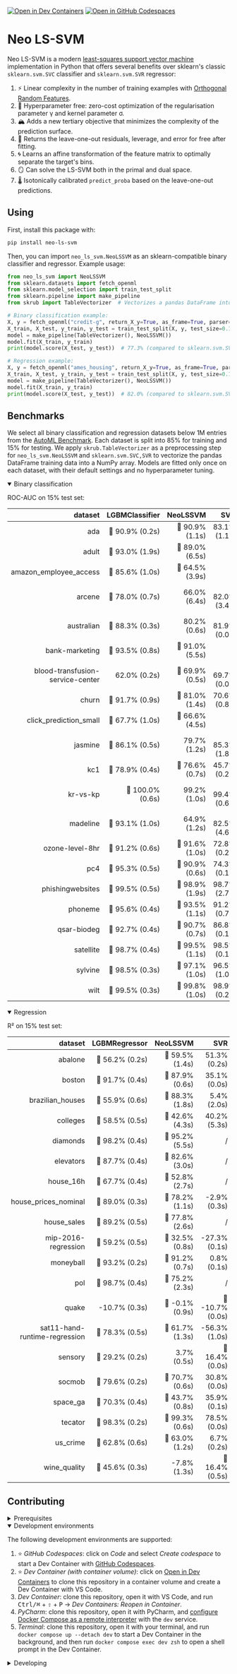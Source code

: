 [![Open in Dev Containers](https://img.shields.io/static/v1?label=Dev%20Containers&message=Open&color=blue&logo=visualstudiocode)](https://vscode.dev/redirect?url=vscode://ms-vscode-remote.remote-containers/cloneInVolume?url=https://github.com/lsorber/neo-ls-svm) [![Open in GitHub Codespaces](https://img.shields.io/static/v1?label=GitHub%20Codespaces&message=Open&color=blue&logo=github)](https://github.com/codespaces/new?hide_repo_select=true&ref=main&repo=739301655)

# Neo LS-SVM

Neo LS-SVM is a modern [least-squares support vector machine](https://en.wikipedia.org/wiki/Least-squares_support_vector_machine) implementation in Python that offers several benefits over sklearn's classic `sklearn.svm.SVC` classifier and `sklearn.svm.SVR` regressor:

1. ⚡ Linear complexity in the number of training examples with [Orthogonal Random Features](https://arxiv.org/abs/1610.09072).
2. 🚀 Hyperparameter free: zero-cost optimization of the regularisation parameter γ and kernel parameter σ.
3. 🏔️ Adds a new tertiary objective that minimizes the complexity of the prediction surface.
4. 🎁 Returns the leave-one-out residuals, leverage, and error for free after fitting.
5. 🌀 Learns an affine transformation of the feature matrix to optimally separate the target's bins.
6. 🪞 Can solve the LS-SVM both in the primal and dual space.
7. 🌡️ Isotonically calibrated `predict_proba` based on the leave-one-out predictions.

## Using

First, install this package with:
```bash
pip install neo-ls-svm
```

Then, you can import `neo_ls_svm.NeoLSSVM` as an sklearn-compatible binary classifier and regressor. Example usage:

```python
from neo_ls_svm import NeoLSSVM
from sklearn.datasets import fetch_openml
from sklearn.model_selection import train_test_split
from sklearn.pipeline import make_pipeline
from skrub import TableVectorizer  # Vectorizes a pandas DataFrame into a NumPy array.

# Binary classification example:
X, y = fetch_openml("credit-g", return_X_y=True, as_frame=True, parser="auto")
X_train, X_test, y_train, y_test = train_test_split(X, y, test_size=0.15, random_state=42)
model = make_pipeline(TableVectorizer(), NeoLSSVM())
model.fit(X_train, y_train)
print(model.score(X_test, y_test))  # 77.3% (compared to sklearn.svm.SVC's 70.7%)

# Regression example:
X, y = fetch_openml("ames_housing", return_X_y=True, as_frame=True, parser="auto")
X_train, X_test, y_train, y_test = train_test_split(X, y, test_size=0.15, random_state=42)
model = make_pipeline(TableVectorizer(), NeoLSSVM())
model.fit(X_train, y_train)
print(model.score(X_test, y_test))  # 82.0% (compared to sklearn.svm.SVR's -11.8%)
```

## Benchmarks

We select all binary classification and regression datasets below 1M entries from the [AutoML Benchmark](https://arxiv.org/abs/2207.12560). Each dataset is split into 85% for training and 15% for testing. We apply `skrub.TableVectorizer` as a preprocessing step for `neo_ls_svm.NeoLSSVM` and `sklearn.svm.SVC,SVR` to vectorize the pandas DataFrame training data into a NumPy array. Models are fitted only once on each dataset, with their default settings and no hyperparameter tuning.

<details open>
<summary>Binary classification</summary>

ROC-AUC on 15% test set:

|                          dataset |   LGBMClassifier |        NeoLSSVM |             SVC |
|---------------------------------:|-----------------:|----------------:|----------------:|
|                              ada |  🥈 90.9% (0.2s) | 🥇 90.9% (1.1s) |    83.1% (1.1s) |
|                            adult |  🥇 93.0% (1.9s) | 🥈 89.0% (6.5s) |               / |
|           amazon_employee_access |  🥇 85.6% (1.0s) | 🥈 64.5% (3.9s) |               / |
|                           arcene |  🥈 78.0% (0.7s) |    66.0% (6.4s) | 🥇 82.0% (3.4s) |
|                       australian |  🥇 88.3% (0.3s) |    80.2% (0.6s) | 🥈 81.9% (0.0s) |
|                   bank-marketing |  🥇 93.5% (0.8s) | 🥈 91.0% (5.5s) |               / |
| blood-transfusion-service-center |     62.0% (0.2s) | 🥇 69.9% (0.5s) | 🥈 69.7% (0.0s) |
|                            churn |  🥇 91.7% (0.9s) | 🥈 81.0% (1.4s) |    70.6% (0.8s) |
|           click_prediction_small |  🥇 67.7% (1.0s) | 🥈 66.6% (4.5s) |               / |
|                          jasmine |  🥇 86.1% (0.5s) |    79.7% (1.2s) | 🥈 85.3% (1.8s) |
|                              kc1 |  🥇 78.9% (0.4s) | 🥈 76.6% (0.7s) |    45.7% (0.2s) |
|                         kr-vs-kp | 🥇 100.0% (0.6s) |    99.2% (1.0s) | 🥈 99.4% (0.6s) |
|                         madeline |  🥇 93.1% (1.0s) |    64.9% (1.2s) | 🥈 82.5% (4.6s) |
|                  ozone-level-8hr |  🥈 91.2% (0.6s) | 🥇 91.6% (1.0s) |    72.8% (0.2s) |
|                              pc4 |  🥇 95.3% (0.5s) | 🥈 90.9% (0.6s) |    74.3% (0.1s) |
|                 phishingwebsites |  🥇 99.5% (0.5s) | 🥈 98.9% (1.9s) |    98.7% (2.7s) |
|                          phoneme |  🥇 95.6% (0.4s) | 🥈 93.5% (1.1s) |    91.2% (0.7s) |
|                      qsar-biodeg |  🥇 92.7% (0.4s) | 🥈 90.7% (0.7s) |    86.8% (0.1s) |
|                        satellite |  🥈 98.7% (0.4s) | 🥇 99.5% (1.1s) |    98.5% (0.1s) |
|                          sylvine |  🥇 98.5% (0.3s) | 🥈 97.1% (1.0s) |    96.5% (1.0s) |
|                             wilt |  🥈 99.5% (0.3s) | 🥇 99.8% (1.0s) |    98.9% (0.2s) |

</details>

<details open>
<summary>Regression</summary>

R² on 15% test set:

|                       dataset |   LGBMRegressor |        NeoLSSVM |              SVR |
|------------------------------:|----------------:|----------------:|-----------------:|
|                       abalone | 🥈 56.2% (0.2s) | 🥇 59.5% (1.4s) |     51.3% (0.2s) |
|                        boston | 🥇 91.7% (0.4s) | 🥈 87.9% (0.6s) |     35.1% (0.0s) |
|              brazilian_houses | 🥈 55.9% (0.6s) | 🥇 88.3% (1.8s) |      5.4% (2.0s) |
|                      colleges | 🥇 58.5% (0.5s) | 🥈 42.6% (4.3s) |     40.2% (5.3s) |
|                      diamonds | 🥇 98.2% (0.4s) | 🥈 95.2% (5.5s) |                / |
|                     elevators | 🥇 87.7% (0.4s) | 🥈 82.6% (3.0s) |                / |
|                     house_16h | 🥇 67.7% (0.4s) | 🥈 52.8% (2.7s) |                / |
|          house_prices_nominal | 🥇 89.0% (0.3s) | 🥈 78.2% (1.1s) |     -2.9% (0.3s) |
|                   house_sales | 🥇 89.2% (0.5s) | 🥈 77.8% (2.6s) |                / |
|           mip-2016-regression | 🥇 59.2% (0.5s) | 🥈 32.5% (0.8s) |    -27.3% (0.1s) |
|                     moneyball | 🥇 93.2% (0.2s) | 🥈 91.2% (0.7s) |      0.8% (0.1s) |
|                           pol | 🥇 98.7% (0.4s) | 🥈 75.2% (2.3s) |                / |
|                         quake |   -10.7% (0.3s) | 🥇 -0.1% (0.9s) | 🥈 -10.7% (0.0s) |
| sat11-hand-runtime-regression | 🥇 78.3% (0.5s) | 🥈 61.7% (1.3s) |    -56.3% (1.0s) |
|                       sensory | 🥇 29.2% (0.2s) |     3.7% (0.5s) |  🥈 16.4% (0.0s) |
|                        socmob | 🥇 79.6% (0.2s) | 🥈 70.7% (0.6s) |     30.8% (0.0s) |
|                      space_ga | 🥇 70.3% (0.4s) | 🥈 43.7% (0.8s) |     35.9% (0.1s) |
|                       tecator | 🥈 98.3% (0.2s) | 🥇 99.3% (0.6s) |     78.5% (0.0s) |
|                      us_crime | 🥈 62.8% (0.6s) | 🥇 63.0% (1.2s) |      6.7% (0.2s) |
|                  wine_quality | 🥇 45.6% (0.3s) |    -7.8% (1.3s) |  🥈 16.4% (0.5s) |

</details>

## Contributing

<details>
<summary>Prerequisites</summary>

<details>
<summary>1. Set up Git to use SSH</summary>

1. [Generate an SSH key](https://docs.github.com/en/authentication/connecting-to-github-with-ssh/generating-a-new-ssh-key-and-adding-it-to-the-ssh-agent#generating-a-new-ssh-key) and [add the SSH key to your GitHub account](https://docs.github.com/en/authentication/connecting-to-github-with-ssh/adding-a-new-ssh-key-to-your-github-account).
1. Configure SSH to automatically load your SSH keys:
    ```sh
    cat << EOF >> ~/.ssh/config
    Host *
      AddKeysToAgent yes
      IgnoreUnknown UseKeychain
      UseKeychain yes
    EOF
    ```

</details>

<details>
<summary>2. Install Docker</summary>

1. [Install Docker Desktop](https://www.docker.com/get-started).
    - Enable _Use Docker Compose V2_ in Docker Desktop's preferences window.
    - _Linux only_:
        - Export your user's user id and group id so that [files created in the Dev Container are owned by your user](https://github.com/moby/moby/issues/3206):
            ```sh
            cat << EOF >> ~/.bashrc
            export UID=$(id --user)
            export GID=$(id --group)
            EOF
            ```

</details>

<details>
<summary>3. Install VS Code or PyCharm</summary>

1. [Install VS Code](https://code.visualstudio.com/) and [VS Code's Dev Containers extension](https://marketplace.visualstudio.com/items?itemName=ms-vscode-remote.remote-containers). Alternatively, install [PyCharm](https://www.jetbrains.com/pycharm/download/).
2. _Optional:_ install a [Nerd Font](https://www.nerdfonts.com/font-downloads) such as [FiraCode Nerd Font](https://github.com/ryanoasis/nerd-fonts/tree/master/patched-fonts/FiraCode) and [configure VS Code](https://github.com/tonsky/FiraCode/wiki/VS-Code-Instructions) or [configure PyCharm](https://github.com/tonsky/FiraCode/wiki/Intellij-products-instructions) to use it.

</details>

</details>

<details open>
<summary>Development environments</summary>

The following development environments are supported:

1. ⭐️ _GitHub Codespaces_: click on _Code_ and select _Create codespace_ to start a Dev Container with [GitHub Codespaces](https://github.com/features/codespaces).
1. ⭐️ _Dev Container (with container volume)_: click on [Open in Dev Containers](https://vscode.dev/redirect?url=vscode://ms-vscode-remote.remote-containers/cloneInVolume?url=https://github.com/lsorber/neo-ls-svm) to clone this repository in a container volume and create a Dev Container with VS Code.
1. _Dev Container_: clone this repository, open it with VS Code, and run <kbd>Ctrl/⌘</kbd> + <kbd>⇧</kbd> + <kbd>P</kbd> → _Dev Containers: Reopen in Container_.
1. _PyCharm_: clone this repository, open it with PyCharm, and [configure Docker Compose as a remote interpreter](https://www.jetbrains.com/help/pycharm/using-docker-compose-as-a-remote-interpreter.html#docker-compose-remote) with the `dev` service.
1. _Terminal_: clone this repository, open it with your terminal, and run `docker compose up --detach dev` to start a Dev Container in the background, and then run `docker compose exec dev zsh` to open a shell prompt in the Dev Container.

</details>

<details>
<summary>Developing</summary>

- This project follows the [Conventional Commits](https://www.conventionalcommits.org/) standard to automate [Semantic Versioning](https://semver.org/) and [Keep A Changelog](https://keepachangelog.com/) with [Commitizen](https://github.com/commitizen-tools/commitizen).
- Run `poe` from within the development environment to print a list of [Poe the Poet](https://github.com/nat-n/poethepoet) tasks available to run on this project.
- Run `poetry add {package}` from within the development environment to install a run time dependency and add it to `pyproject.toml` and `poetry.lock`. Add `--group test` or `--group dev` to install a CI or development dependency, respectively.
- Run `poetry update` from within the development environment to upgrade all dependencies to the latest versions allowed by `pyproject.toml`.
- Run `cz bump` to bump the package's version, update the `CHANGELOG.md`, and create a git tag.

</details>
